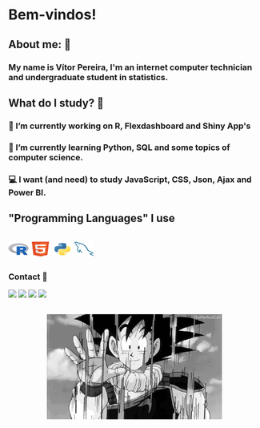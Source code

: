 # Bem-vindos!

## About me: 🤨

### My name is Vítor Pereira, I'm an internet computer technician and undergraduate student in statistics.

## What do I study? 📕

### 🔭 I’m currently working on R, Flexdashboard and Shiny App's
### 🌱 I’m currently learning Python, SQL and some topics of computer science.
### 💻 I want (and need) to study JavaScript, CSS, Json, Ajax and Power BI.

## "Programming Languages" I use
  
<div style="display: inline_block"><br>
  <img align="center" alt="Vitor-R" height="30" width="40" src="https://raw.githubusercontent.com/devicons/devicon/master/icons/r/r-original.svg">
  <img align="center" alt="Vitor-HTML" height="30" width="40" src="https://raw.githubusercontent.com/devicons/devicon/master/icons/html5/html5-original.svg">
  <img align="center" alt="Vitor-Python" height="30" width="40" src="https://raw.githubusercontent.com/devicons/devicon/master/icons/python/python-original.svg">
  <img align="center" alt="Vitor-Python" height="30" width="40" src="https://github.com/devicons/devicon/blob/master/icons/mysql/mysql-original.svg">
</div>
  
  
##
 

### Contact 💬
<div> 
 <a href = "https://twitter.com/VitorBSP"><img src="https://img.shields.io/badge/Twitter-1DA1F2?style=for-the-badge&logo=twitter&logoColor=white" target="_blank"></a>
 <a href = "mailto:vitorpereira3115@gmail.com"><img src="https://img.shields.io/badge/Gmail-D14836?style=for-the-badge&logo=gmail&logoColor=white" target="_blank"></a>
 <a href="https://br.linkedin.com/in/vitor-bernardo-silveira-pereira-0306961ab" target="_blank"><img src="https://img.shields.io/badge/-LinkedIn-%230077B5?style=for-the-badge&logo=linkedin&logoColor=white" target="_blank"></a> 
   <a href="https://www.instagram.com/soulvitorbsp/" target="_blank"><img src="https://img.shields.io/badge/-Instagram-%23E4405F?style=for-the-badge&logo=instagram&logoColor=white" target="_blank"></a>
</div>

##

  <h3>
  <p align="center"><img align="center" src="https://github.com/VitorBSP/ProjetosGraduacao/blob/main/monophy.gif" height="210px" width="350" /></p>
</h3>
  
  
